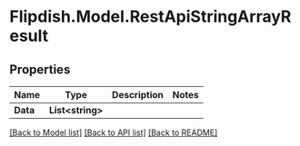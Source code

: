 # Flipdish.Model.RestApiStringArrayResult
## Properties

Name | Type | Description | Notes
------------ | ------------- | ------------- | -------------
**Data** | **List&lt;string&gt;** |  | 

[[Back to Model list]](../README.md#documentation-for-models) [[Back to API list]](../README.md#documentation-for-api-endpoints) [[Back to README]](../README.md)

